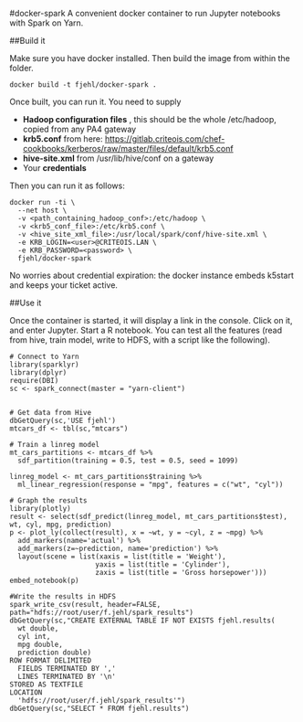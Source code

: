 #docker-spark
A convenient docker container to run Jupyter notebooks with Spark on Yarn.

##Build it

Make sure you have docker installed.
Then build the image from within the folder.

```
docker build -t fjehl/docker-spark .
```

Once built, you can run it. You need to supply

 - **Hadoop configuration files** , this should be the whole /etc/hadoop, copied from any PA4 gateway
 - **krb5.conf** from here: https://gitlab.criteois.com/chef-cookbooks/kerberos/raw/master/files/default/krb5.conf
 - **hive-site.xml** from /usr/lib/hive/conf on a gateway
 - Your **credentials**

Then you can run it as follows:

```
docker run -ti \
  --net host \
  -v <path_containing_hadoop_conf>:/etc/hadoop \
  -v <krb5_conf_file>:/etc/krb5.conf \
  -v <hive_site_xml_file>:/usr/local/spark/conf/hive-site.xml \
  -e KRB_LOGIN=<user>@CRITEOIS.LAN \
  -e KRB_PASSWORD=<password> \
  fjehl/docker-spark
```
No worries about credential expiration: the docker instance embeds k5start and keeps your ticket active.

##Use it

Once the container is started, it will display a link in the console. Click on it, and enter Jupyter.
Start a R notebook.
You can test all the features (read from hive, train model, write to HDFS, with a script like the following).

```
# Connect to Yarn
library(sparklyr)
library(dplyr)
require(DBI)
sc <- spark_connect(master = "yarn-client")


# Get data from Hive
dbGetQuery(sc,'USE fjehl')
mtcars_df <- tbl(sc,"mtcars")

# Train a linreg model
mt_cars_partitions <- mtcars_df %>%
  sdf_partition(training = 0.5, test = 0.5, seed = 1099)

linreg_model <- mt_cars_partitions$training %>%
  ml_linear_regression(response = "mpg", features = c("wt", "cyl"))

# Graph the results
library(plotly)
result <- select(sdf_predict(linreg_model, mt_cars_partitions$test), wt, cyl, mpg, prediction)
p <- plot_ly(collect(result), x = ~wt, y = ~cyl, z = ~mpg) %>%
  add_markers(name='actual') %>%
  add_markers(z=~prediction, name='prediction') %>%
  layout(scene = list(xaxis = list(title = 'Weight'),
                     yaxis = list(title = 'Cylinder'),
                     zaxis = list(title = 'Gross horsepower')))
embed_notebook(p)

#Write the results in HDFS
spark_write_csv(result, header=FALSE, path="hdfs://root/user/f.jehl/spark_results")
dbGetQuery(sc,"CREATE EXTERNAL TABLE IF NOT EXISTS fjehl.results(
  wt double,
  cyl int,
  mpg double,
  prediction double)
ROW FORMAT DELIMITED
  FIELDS TERMINATED BY ','
  LINES TERMINATED BY '\n'
STORED AS TEXTFILE
LOCATION
  'hdfs://root/user/f.jehl/spark_results'")
dbGetQuery(sc,"SELECT * FROM fjehl.results")
```

